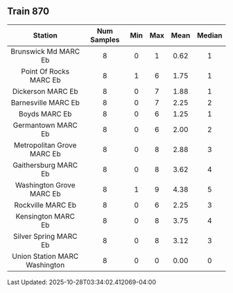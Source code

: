 ## Train 870

| Station | Num Samples | Min | Max | Mean | Median |
| :-----: | :---------: | :-: | :-: | :--: | :----: |
| Brunswick Md MARC Eb | 8 | 0 | 1 | 0.62 | 1 |
| Point Of Rocks MARC Eb | 8 | 1 | 6 | 1.75 | 1 |
| Dickerson MARC Eb | 8 | 0 | 7 | 1.88 | 1 |
| Barnesville MARC Eb | 8 | 0 | 7 | 2.25 | 2 |
| Boyds MARC Eb | 8 | 0 | 6 | 1.25 | 1 |
| Germantown MARC Eb | 8 | 0 | 6 | 2.00 | 2 |
| Metropolitan Grove MARC Eb | 8 | 0 | 8 | 2.88 | 3 |
| Gaithersburg MARC Eb | 8 | 0 | 8 | 3.62 | 4 |
| Washington Grove MARC Eb | 8 | 1 | 9 | 4.38 | 5 |
| Rockville MARC Eb | 8 | 0 | 6 | 2.25 | 3 |
| Kensington MARC Eb | 8 | 0 | 8 | 3.75 | 4 |
| Silver Spring MARC Eb | 8 | 0 | 8 | 3.12 | 3 |
| Union Station MARC Washington | 8 | 0 | 0 | 0.00 | 0 |


Last Updated: 2025-10-28T03:34:02.412069-04:00